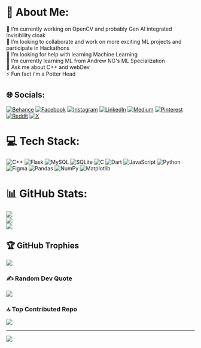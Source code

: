 # 💫 About Me:
🔭 I’m currently working on OpenCV and probably Gen AI integrated Invisibility cloak<br>👯 I’m looking to collaborate and work on more exciting ML projects and participate in Hackathons<br>🤝 I’m looking for help with learning Machine Learning<br>🌱 I’m currently learning ML from Andrew NG's ML Specialization <br>💬 Ask me about C++ and webDev<br>⚡ Fun fact i'm a Potter Head


## 🌐 Socials:
[![Behance](https://img.shields.io/badge/Behance-1769ff?logo=behance&logoColor=white)](https://behance.net/umaryaksambi) [![Facebook](https://img.shields.io/badge/Facebook-%231877F2.svg?logo=Facebook&logoColor=white)](https://www.facebook.com/umar.yaksambi.1/) [![Instagram](https://img.shields.io/badge/Instagram-%23E4405F.svg?logo=Instagram&logoColor=white)](https://instagram.com/umaryaksambiii) [![LinkedIn](https://img.shields.io/badge/LinkedIn-%230077B5.svg?logo=linkedin&logoColor=white)](https://linkedin.com/in/umaryaksambi) [![Medium](https://img.shields.io/badge/Medium-12100E?logo=medium&logoColor=white)](https://medium.com/@UmarYaksambi) [![Pinterest](https://img.shields.io/badge/Pinterest-%23E60023.svg?logo=Pinterest&logoColor=white)](https://pinterest.com/umaryaksambiii) [![Reddit](https://img.shields.io/badge/Reddit-%23FF4500.svg?logo=Reddit&logoColor=white)](https://reddit.com/user/DracoMalfoy) [![X](https://img.shields.io/badge/X-black.svg?logo=X&logoColor=white)](https://x.com/umaryaksambi) 

# 💻 Tech Stack:
![C++](https://img.shields.io/badge/c++-%2300599C.svg?style=for-the-badge&logo=c%2B%2B&logoColor=white) ![Flask](https://img.shields.io/badge/flask-%23000.svg?style=for-the-badge&logo=flask&logoColor=white) ![MySQL](https://img.shields.io/badge/mysql-4479A1.svg?style=for-the-badge&logo=mysql&logoColor=white) ![SQLite](https://img.shields.io/badge/sqlite-%2307405e.svg?style=for-the-badge&logo=sqlite&logoColor=white) ![C](https://img.shields.io/badge/c-%2300599C.svg?style=for-the-badge&logo=c&logoColor=white) ![Dart](https://img.shields.io/badge/dart-%230175C2.svg?style=for-the-badge&logo=dart&logoColor=white) ![JavaScript](https://img.shields.io/badge/javascript-%23323330.svg?style=for-the-badge&logo=javascript&logoColor=%23F7DF1E) ![Python](https://img.shields.io/badge/python-3670A0?style=for-the-badge&logo=python&logoColor=ffdd54) ![Figma](https://img.shields.io/badge/figma-%23F24E1E.svg?style=for-the-badge&logo=figma&logoColor=white) ![Pandas](https://img.shields.io/badge/pandas-%23150458.svg?style=for-the-badge&logo=pandas&logoColor=white) ![NumPy](https://img.shields.io/badge/numpy-%23013243.svg?style=for-the-badge&logo=numpy&logoColor=white) ![Matplotlib](https://img.shields.io/badge/Matplotlib-%23ffffff.svg?style=for-the-badge&logo=Matplotlib&logoColor=black)
# 📊 GitHub Stats:
![](https://github-readme-stats.vercel.app/api?username=umaryaksambi&theme=tokyonight&hide_border=false&include_all_commits=true&count_private=true)<br/>
![](https://github-readme-streak-stats.herokuapp.com/?user=umaryaksambi&theme=tokyonight&hide_border=false)<br/>
![](https://github-readme-stats.vercel.app/api/top-langs/?username=umaryaksambi&theme=tokyonight&hide_border=false&include_all_commits=true&count_private=true&layout=compact)

## 🏆 GitHub Trophies
![](https://github-profile-trophy.vercel.app/?username=umaryaksambi&theme=radical&no-frame=false&no-bg=false&margin-w=4)

### ✍️ Random Dev Quote
![](https://quotes-github-readme.vercel.app/api?type=vetical&theme=radical)

### 🔝 Top Contributed Repo
![](https://github-contributor-stats.vercel.app/api?username=umaryaksambi&limit=5&theme=dark&combine_all_yearly_contributions=true)

---
[![](https://visitcount.itsvg.in/api?id=umaryaksambi&icon=10&color=1)](https://visitcount.itsvg.in)

<!-- Proudly created with GPRM ( https://gprm.itsvg.in ) -->
